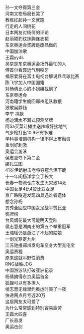 孙一文夺得第三金  
河南文物局局长哭了  
教练扛起孙一文就跑  
行走的人间桃花  
日本网友对杨倩的评论  
赵丽颖豹纹抹胸连衣裙  
东京奥运会奖牌是废品做的  
中国加油歌  
王霜yyds  
吴京是东京奥运会场外最忙的人  
傅首尔看聂远气到咬牙  
福原爱将在富士电视台解说乒乓球比赛  
陈飞宇加入中国国籍  
对杨倩比心的小姐姐找到了  
东京奥运会  
河南籍学生偷回郑州组队救援  
致敬吴静钰  
李宁 捐款  
杨迪滴水不漏式预测奖牌  
阿Sa买菜让摊主送辣椒好接地气  
气步枪打出10.9环有多难  
学科类培训机构一律不得上市融资  
重剑好刺激  
奥运会游泳  
侯志慧夺下第二金  
娜扎生图  
41岁伊朗射击老将夺冠含泪下跪  
十一年间杨洋学会了长大  
长春一物流仓库发生火灾致14死  
中国女足4比4赞比亚女足  
京广路隧道发现四具遇难者遗体  
想念孙杨  
贾秀全回应中国女足战平赞比亚  
奖牌榜  
台风烟花最大可能明天登陆  
侯志慧是湖南出的第五个举重冠军  
王璐瑶仍是浙江了不起的姑娘  
一剑光寒定九州  
江苏驰援郑州发电车变身大型充电宝  
奥运赛程  
原来这就叫野性消费  
RNG战胜JDG  
中国游泳队打破亚洲记录  
杨倩摘得东京奥运首金  
狐狸可以有多撩人  
侯志慧无缘里约奥运时哭了一夜  
快递网点月亏近20万  
这届网友太可爱了  
为什么常常感到特别容易疲劳  
王霜大四喜  
厂长首发  
奥运击剑  

